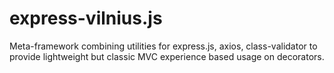 # express-vilnius.js
Meta-framework combining utilities for express.js, axios, class-validator to provide lightweight but classic MVC experience based usage on decorators. 

